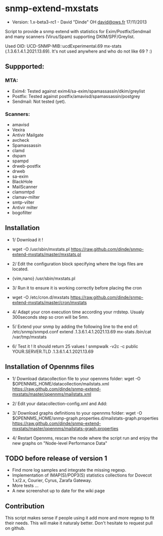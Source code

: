 snmp-extend-mxstats
===================
* Version: 1.x-beta3-rc1 - David "Dinde" OH <david@ows.fr> 17/11/2013

Script to provide a snmp extend with statistics for Exim/Postfix/Sendmail and many scanners (Virus/Spam) supporting DKIM/SPF/Greylist.

Used OID: UCD-SNMP-MIB::ucdExperimental.69 mx-stats (.1.3.6.1.4.1.2021.13.69). It's not used anywhere and who do not like 69 ? :)

## Suppported:
### MTA: 
- Exim4: Tested against exim4/sa-exim/spamassassin/dkim/greylist
- Postfix: Tested against postfix/amavisd/spamassassin/postgrey
- Sendmail: Not tested (yet).

### Scanners: 
- amavisd
- Vexira
- Antivir Mailgate
- avcheck
- Spamassassin
- clamd
- dspam
- spampd
- drweb-postfix
- drweb
- sa-exim
- BlackHole
- MailScanner
- clamsmtpd
- clamav-milter
- smtp-vilter
- Antivir milter
- bogofilter

## Installation
- 1/ Download it !
* wget -O /usr/sbin/mxstats.pl https://raw.github.com/dinde/snmp-extend-mxstats/master/mxstats.pl

- 2/ Edit the configuration block specifying where the logs files are located.
* {vim,nano} /usr/sbin/mxstats.pl

- 3/ Run it to ensure it is working correctly before placing the cron
* wget -O /etc/cron.d/mxstats https://raw.github.com/dinde/snmp-extend-mxstats/master/cron/mxstats

- 4/ Adapt your cron execution time according your rrdstep. Usualy 300seconds step so cron will be 5mn.

- 5/ Extend your snmp by adding the following line to the end of: /etc/snmp/snmpd.conf
extend .1.3.6.1.4.1.2021.13.69 mx-stats /bin/cat /var/tmp/mxstats

- 6/ Test it ! It should return 25 values !
snmpwalk -v2c -c public YOUR.SERVER.TLD .1.3.6.1.4.1.2021.13.69

## Installation of Opennms files
- 1/ Download datacollection file to your opennms folder:
wget -O $OPENNMS_HOME/datacollection/mailstats.xml https://raw.github.com/dinde/snmp-extend-mxstats/master/opennms/mailstats.xml

- 2/ Edit your datacollection-config.xml and Add:
        <include-collection dataCollectionGroup="Mailstats"/>

- 3/ Download graphs definitions to your opennms folder:
wget -O $OPENNMS_HOME/snmp-graph.properties.d/mailstats-graph.properties https://raw.github.com/dinde/snmp-extend-mxstats/master/opennms/mailstats-graph.properties

- 4/ Restart Opennms, rescan the node where the script run and enjoy the new graphs on "Node-level Performance Data"

## TODO before release of version 1
- Find more log samples and integrate the missing regexp.
- Implementation of IMAP(S)/POP3(S) statistics collections for Dovecot 1.x/2.x, Courier, Cyrus, Zarafa Gateway.
- More tests ...
- A new screenshot up to date for the wiki page

## Contribution
This script makes sense if people using it add more and more regexp to fit their needs.
This will make it naturaly better. Don't hesitate to request pull on github.
